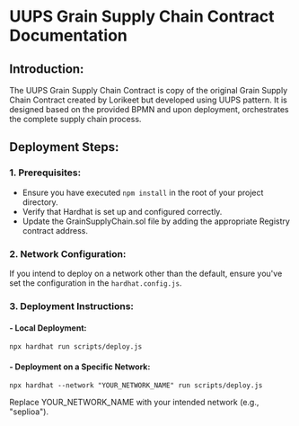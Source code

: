# UUPS Grain Supply Chain Contract Documentation

## Introduction:

The UUPS Grain Supply Chain Contract is copy of the original Grain Supply Chain Contract created by Lorikeet but developed using UUPS pattern. It is designed based on the provided BPMN and upon deployment, orchestrates the complete supply chain process.

## Deployment Steps:

### 1. Prerequisites:

-   Ensure you have executed `npm install` in the root of your project directory.
-   Verify that Hardhat is set up and configured correctly.
-   Update the GrainSupplyChain.sol file by adding the appropriate Registry contract address.

### 2. Network Configuration:

If you intend to deploy on a network other than the default, ensure you've set the configuration in the `hardhat.config.js`.

### 3. Deployment Instructions:

#### - Local Deployment:

```shell
npx hardhat run scripts/deploy.js

```

#### - Deployment on a Specific Network:

```shell
npx hardhat --network "YOUR_NETWORK_NAME" run scripts/deploy.js
```

Replace YOUR_NETWORK_NAME with your intended network (e.g., "seplioa").
